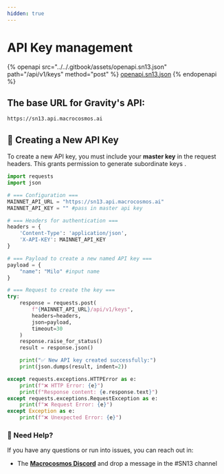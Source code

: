 ```yaml
---
hidden: true
---
```


# API Key management



{% openapi src="../../.gitbook/assets/openapi.sn13.json" path="/api/v1/keys" method="post" %}
[openapi.sn13.json](../../.gitbook/assets/openapi.sn13.json)
{% endopenapi %}

## **The base URL for Gravity's API:**

```
https://sn13.api.macrocosmos.ai
```



## 🔑 Creating a New API Key

To create a new API key, you must include your **master key** in the request headers. This grants permission to generate subordinate keys .

```python
import requests
import json

# === Configuration ===
MAINNET_API_URL = "https://sn13.api.macrocosmos.ai"
MAINNET_API_KEY = "" #pass in master api key 

# === Headers for authentication ===
headers = {
    'Content-Type': 'application/json',
    'X-API-KEY': MAINNET_API_KEY
}

# === Payload to create a new named API key ===
payload = {
    "name": "Milo" #input name
}

# === Request to create the key ===
try:
    response = requests.post(
        f"{MAINNET_API_URL}/api/v1/keys",
        headers=headers,
        json=payload,
        timeout=30
    )
    response.raise_for_status()
    result = response.json()

    print("✅ New API key created successfully:")
    print(json.dumps(result, indent=2))

except requests.exceptions.HTTPError as e:
    print(f"❌ HTTP Error: {e}")
    print(f"Response content: {e.response.text}")
except requests.exceptions.RequestException as e:
    print(f"❌ Request Error: {e}")
except Exception as e:
    print(f"❌ Unexpected Error: {e}")
```





### 💬 Need Help?

If you have any questions or run into issues, you can reach out in:

* The [**Macrocosmos Discord**](https://discord.gg/sXJPmGTnVR) and drop a message in the #SN13 channel



